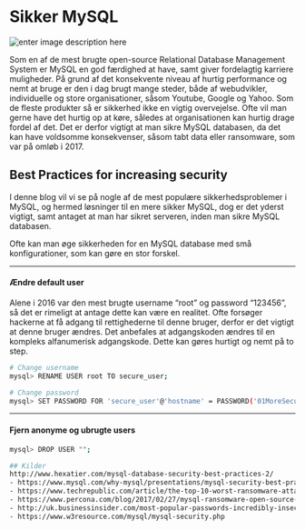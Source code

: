 # Sikker MySQL

![enter image description here](http://technotif.com/wp-content/uploads/2014/02/Improve-MySQL-security.jpg)

Som en af de mest brugte open-source Relational Database Management System er MySQL en god færdighed at have, samt giver fordelagtig karriere muligheder. På grund af det konsekvente niveau af hurtig performance og nemt at bruge er den i dag brugt mange steder, både af webudvikler, individuelle og store organisationer, såsom Youtube, Google og Yahoo. Som de fleste produkter så er sikkerhed ikke en vigtig overvejelse. Ofte vil man gerne have det hurtig op at køre, således at organisationen kan hurtig drage fordel af det. Det er derfor vigtigt at man sikre MySQL databasen, da det kan have voldsomme konsekvenser, såsom tabt data eller ransomware, som var på omløb i 2017.

## Best Practices for increasing security
I denne blog vil vi se på nogle af de mest populære sikkerhedsproblemer i MySQL, og hermed løsninger til en mere sikker MySQL, dog er det yderst vigtigt, samt antaget at man har sikret serveren, inden man sikre MySQL databasen.

Ofte kan man øge sikkerheden for en MySQL database med små konfigurationer, som kan gøre en stor forskel. 

---

#### Ændre default user
Alene i 2016 var den mest brugte username “root” og password “123456”, så det er rimeligt at antage dette kan være en realitet. Ofte forsøger hackerne at få adgang til rettighederne til denne bruger, derfor er det vigtigt at denne bruger ændres. Det anbefales at adgangskoden ændres til en kompleks alfanumerisk adgangskode. Dette kan gøres hurtigt og nemt på to step.

```bash
# Change username
mysql> RENAME USER root TO secure_user;

# Change password
mysql> SET PASSWORD FOR 'secure_user'@'hostname' = PASSWORD('01MoreSecurePass02');
```

---

#### Fjern anonyme og ubrugte users
```bash
mysql> DROP USER "";

## Kilder
http://www.hexatier.com/mysql-database-security-best-practices-2/
- https://www.mysql.com/why-mysql/presentations/mysql-security-best-practices/
- https://www.techrepublic.com/article/the-top-10-worst-ransomware-attacks-of-2017-so-far/
- https://www.percona.com/blog/2017/02/27/mysql-ransomware-open-source-database-security-part-3/
- http://uk.businessinsider.com/most-popular-passwords-incredibly-insecure-easy-to-guess-123456-hacking-2017-1?r=US&IR=T
- https://www.w3resource.com/mysql/mysql-security.php
```
